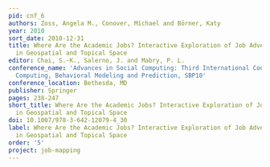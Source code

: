```yaml
---
pid: cnf_6
authors: Zoss, Angela M., Conover, Michael and Börner, Katy
year: 2010
sort_date: 2010-12-31
title: Where Are the Academic Jobs? Interactive Exploration of Job Advertisements
  in Geospatial and Topical Space
editor: Chai, S.-K., Salerno, J. and Mabry, P. L.
conference_name: 'Advances in Social Computing: Third International Conference on Social
  Computing, Behavioral Modeling and Prediction, SBP10'
conference_location: Bethesda, MD
publisher: Springer
pages: 238-247
short_title: Where Are the Academic Jobs? Interactive Exploration of Job Advertisements
  in Geospatial and Topical Space
doi: 10.1007/978-3-642-12079-4_30
label: Where Are the Academic Jobs? Interactive Exploration of Job Advertisements
  in Geospatial and Topical Space
order: '5'
project: job-mapping
---
```


